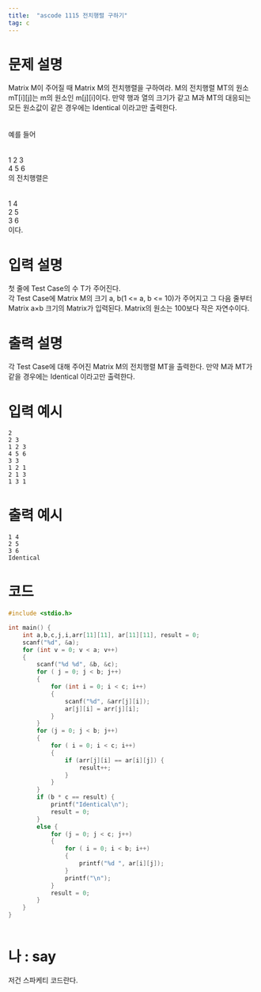 ```yaml
---
title:  "ascode 1115 전치행렬 구하기"
tag: c 
---
```

# 문제 설명
Matrix M이 주어질 때 Matrix M의 전치행렬을 구하여라. M의 전치행렬 MT의 원소 mT[i][j]는 m의 원소인 m[j][i]이다. 만약 행과 열의 크기가 같고 M과 MT의 대응되는 모든 원소값이 같은 경우에는 Identical 이라고만 출력한다.<br>
<br>
<br>
예를 들어<br>
<br>
<br>
1 2 3<br>
4 5 6<br>
의 전치행렬은<br>
<br>
<br>
1 4<br>
2 5<br>
3 6<br>
이다.

# 입력 설명
첫 줄에 Test Case의 수 T가 주어진다.<br>
각 Test Case에 Matrix M의 크기 a, b(1 <= a, b <= 10)가 주어지고 그 다음 줄부터 Matrix a×b 크기의 Matrix가 입력된다. Matrix의 원소는 100보다 작은 자연수이다.
# 출력 설명
각 Test Case에 대해 주어진 Matrix M의 전치행렬 MT을 출력한다. 만약 M과 MT가 같을 경우에는 Identical 이라고만 출력한다.


# 입력 예시 
```
2
2 3
1 2 3
4 5 6
3 3
1 2 1
2 1 3
1 3 1
```
# 출력 예시 
```
1 4
2 5
3 6
Identical
```

# 코드

```c
#include <stdio.h>

int main() {
    int a,b,c,j,i,arr[11][11], ar[11][11], result = 0;
    scanf("%d", &a);
    for (int v = 0; v < a; v++)
    {
        scanf("%d %d", &b, &c);
        for ( j = 0; j < b; j++)
        {
            for (int i = 0; i < c; i++)
            {
                scanf("%d", &arr[j][i]);
                ar[j][i] = arr[j][i];
            }
        }
        for (j = 0; j < b; j++)
        {
            for ( i = 0; i < c; i++)
            {
                if (arr[j][i] == ar[i][j]) {
                    result++;
                }
            }
        }
        if (b * c == result) {
            printf("Identical\n");
            result = 0;
        }
        else {
            for (j = 0; j < c; j++)
            {
                for ( i = 0; i < b; i++)
                {
                    printf("%d ", ar[i][j]);
                }
                printf("\n");
            }
            result = 0;
        }
    }
}
 
```
# 나 : say
저건 스파케티 코드란다.